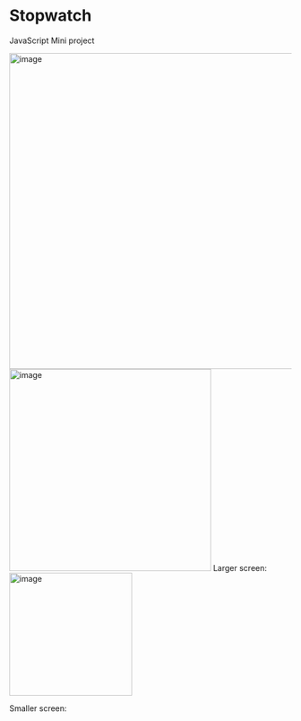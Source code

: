 # Stopwatch
JavaScript Mini project

<img width="563" alt="image" src="https://github.com/SwatiRajShalu/Stopwatch/assets/128043179/1acf5c09-fe58-45a0-88a9-27690baffc2a">

<img width="360" alt="image" src="https://github.com/SwatiRajShalu/Stopwatch/assets/128043179/e6082073-f443-49c7-be45-8b8fba6c12c9">
Larger screen:
<img width="219" alt="image" src="https://github.com/SwatiRajShalu/Stopwatch/assets/128043179/9b0db488-1623-4c53-9613-06951e6dc277">

Smaller screen:
